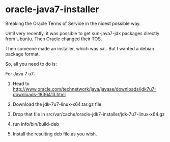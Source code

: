 oracle-java7-installer
======================

Breaking the Oracle Terms of Service in the nicest possible way.

Until very recently, it was possible to get sun-java7-jdk packages directly from Ubuntu.  Then Oracle changed their TOS.

Then someone made an installer, which was *ok*.. But I wanted a debian package format.

So, all you need to do is:

For Java 7 u7:

1. Head to http://www.oracle.com/technetwork/java/javase/downloads/jdk7u7-downloads-1836413.html

2. Download the jdk-7u7-linux-x64.tar.gz file

3. Drop that file in src/var/cache/oracle-jdk7-installer/jdk-7u7-linux-x64.gz

4. run info/bin/build-deb

5. Install the resulting deb file as you wish.

